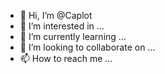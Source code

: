 - 👋 Hi, I’m @Caplot
- 👀 I’m interested in ...
- 🌱 I’m currently learning ...
- 💞️ I’m looking to collaborate on ...
- 📫 How to reach me ...

<!---
Caplot/Caplot is a ✨ special ✨ repository because its `README.md` (this file) appears on your GitHub profile.
You can click the Preview link to take a look at your changes.
--->
